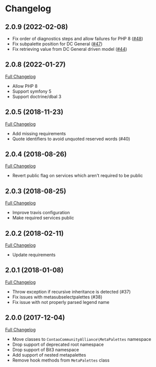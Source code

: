 Changelog
=========

2.0.9 (2022-02-08)
------------------

 - Fix order of diagnostics steps and allow failures for PHP 8 ([#48](https://github.com/contao-community-alliance/meta-palettes/pull/48))
 - Fix subpalette position for DC General ([#47](https://github.com/contao-community-alliance/meta-palettes/pull/47))
 - Fix retrieving value from DC General driven model ([#44](https://github.com/contao-community-alliance/meta-palettes/pull/44))

2.0.8 (2022-01-27)
------------------

[Full Changelog](https://github.com/contao-community-alliance/meta-palettes/compare/2.0.7...2.0.8)

 - Allow PHP 8
 - Support symfony 5
 - Support doctrine/dbal 3

2.0.5 (2018-11-23)
------------------

[Full Changelog](https://github.com/contao-community-alliance/meta-palettes/compare/2.0.4...2.0.5)

 - Add missing requirements 
 - Quote identifiers to avoid unquoted reserved words (#40) 

2.0.4 (2018-08-26)
------------------

[Full Changelog](https://github.com/contao-community-alliance/meta-palettes/compare/2.0.3...2.0.4)

 - Revert public flag on services which aren't required to be public 

2.0.3 (2018-08-25)
------------------

[Full Changelog](https://github.com/contao-community-alliance/meta-palettes/compare/2.0.2...2.0.3)

 - Improve travis configuration
 - Make required services public

2.0.2 (2018-02-11)
------------------

[Full Changelog](https://github.com/contao-community-alliance/meta-palettes/compare/2.0.1...2.0.2)

 - Update requirements

2.0.1 (2018-01-08)
------------------

[Full Changelog](https://github.com/contao-community-alliance/meta-palettes/compare/2.0.0...2.0.1)

 - Throw exception if recursive inheritance is detected (#37)
 - Fix issues with metasubselectpalettes (#38)
 - Fix issue with not properly parsed legend name

2.0.0 (2017-12-04)
------------------

[Full Changelog](https://github.com/contao-community-alliance/meta-palettes/compare/1.10.1...2.0.0)


 - Move classes to `ContaoCommunityAlliance\MetaPalettes` namespace
 - Drop support of deprecated root namespace
 - Drop support of Bit3 namespace
 - Add support of nested metapalettes
 - Remove hook methods from `MetaPalettes` class

